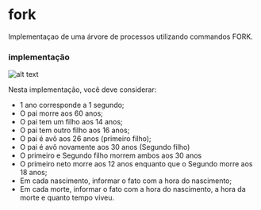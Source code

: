 # fork
Implementaçao de uma árvore de processos utilizando commandos FORK.

### implementação

![alt text](https://github.com/inuyVessalius/fokr/blob/master/untitled.png?raw=true)

Nesta implementação, você deve considerar:
* 1 ano corresponde a 1 segundo;
* O pai morre aos 60 anos;
* O pai tem um filho aos 14 anos;
* O pai tem outro filho aos 16 anos;
* O pai é avô aos 26 anos (primeiro filho);
* O pai é avô novamente aos 30 anos (Segundo filho)
* O primeiro e Segundo filho morrem ambos aos 30 anos
* O primeiro neto morre aos 12 anos enquanto que o Segundo morre aos 18 anos;
* Em cada nascimento, informar o fato com a hora do nascimento;
* Em cada morte, informar o fato com a hora do nascimento, a hora da morte e quanto tempo viveu.
